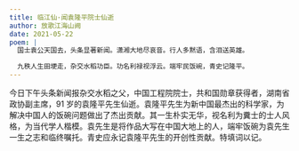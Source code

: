 ```yaml
---
title: 临江仙·闻袁隆平院士仙逝
author: 放歌江海山阙
date: 2021-05-22
poem: |
  国士袁公天国去，头条显著新闻。潇湘大地尽哀音。行人多黙语，含泪送英雄。

  九秩人生田埂走，杂交水稻功臣。功名利禄视浮云。端牢民饭碗，青史记隆平。
---
```


今日下午头条新闻报杂交水稻之父，中国工程院院士，共和国勋章获得者，湖南省政协副主席，91 岁的袁隆平先生仙逝。袁隆平先生为新中国最杰出的科学家，为解决中国人的饭碗问题做出了杰出贡献。其一生朴实无华，视名利为糞士的士人风格，为当代学人楷模。袁先生是将作品大写在中国大地上的人，端牢饭碗为袁先生一生之志和临终嘱托。青史应永记袁隆平先生的开创性贡献。特填词以记。
